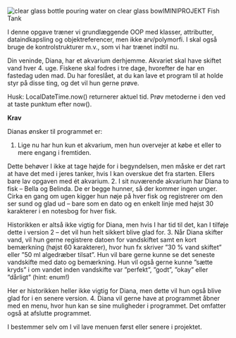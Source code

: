 ![clear glass bottle pouring water on clear glass bowl](data:image/jpeg;base64...)MINIPROJEKT
Fish Tank

I denne opgave træner vi grundlæggende OOP med klasser, attributter, dataindkapsling og objektreferencer, men ikke arv/polymorfi. I skal også bruge de kontrolstrukturer m.v., som vi har trænet indtil nu.

Din veninde, Diana, har et akvarium derhjemme. Akvariet skal have skiftet vand hver 4\. uge. Fiskene skal fodres i tre dage, hvorefter de har en fastedag uden mad. Du har foreslået, at du kan lave et program til at holde styr på disse ting, og det vil hun gerne prøve.

Husk: LocalDateTime.now() returnerer aktuel tid. Prøv metoderne i den ved at taste punktum efter now().

**Krav**

Dianas ønsker til programmet er:

1. Lige nu har hun kun et akvarium, men hun overvejer at købe et eller to mere engang i fremtiden.

Dette behøver I ikke at tage højde for i begyndelsen, men måske er det rart at have det med i jeres tanker, hvis I kan overskue det fra starten. Ellers bare lav opgaven med ét akvarium.
2. I sit nuværende akvarium har Diana to fisk – Bella og Belinda. De er begge hunner, så der kommer ingen unger. Cirka en gang om ugen kigger hun nøje på hver fisk og registrerer om den ser sund og glad ud – bare som en dato og en enkelt linje med højst 30 karakterer i en notesbog for hver fisk.

Historikken er altså ikke vigtig for Diana, men hvis I har tid til det, kan I tilføje dette i version 2 – det vil hun helt sikkert blive glad for.
3. Når Diana skifter vand, vil hun gerne registrere datoen for vandskiftet samt en kort bemærkning (højst 60 karakterer), hvor hun fx skriver ”30 % vand skiftet” eller ”50 ml algedræber tilsat”. Hun vil bare gerne kunne se det seneste vandskifte med dato og bemærkning. Hun vil også gerne kunne ”sætte kryds” i om vandet inden vandskifte var ”perfekt”, ”godt”, ”okay” eller ”dårligt” (hint: enum!)

Her er historikken heller ikke vigtig for Diana, men dette vil hun også blive glad for i en senere version.
4. Diana vil gerne have at programmet åbner med en menu, hvor hun kan se sine muligheder i programmet. Det omfatter også at afslutte programmet.

I bestemmer selv om I vil lave menuen først eller senere i projektet.